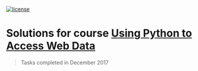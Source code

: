 [![license](https://img.shields.io/github/license/mashape/apistatus.svg?style=flat-square)](http://opensource.org/licenses/MIT)

# Solutions for course [Using Python to Access Web Data](https://www.coursera.org/learn/python-network-data)

> Tasks completed in December 2017
